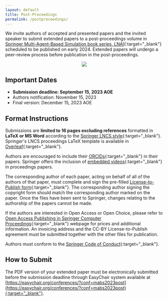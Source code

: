 ```yaml
---
layout: default
title: Post-Proceedings
permalink: /postproceedings/
---
```


We invite authors of accepted and presented papers and the invited speaker to submit extended papers to a post-proceedings volume in [Springer Multi-Agent-Based Simulation book series, LNAI](https://link.springer.com/conference/mabs){:target="_blank"} scheduled to be published on early 2024. Extended papers will undergo a peer-review process before publication in the post-proceedings.

<p align="center">
  <img src="../assets/img/lnai-logo.png" />
</p>

## Important Dates
* **Submission deadline: September 15, 2023 AOE**
* Authors notification: November 15, 2023
* Final version: December 15, 2023 AOE

## Format Instructions
Submissions are **limited to 16 pages excluding references** formatted in **LaTeX or MS Word** according to the [Springer LNCS style](https://www.springer.com/gp/computer-science/lncs/conference-proceedings-guidelines){:target="_blank"}. Springer's LNCS proceedings LaTeX template is available in [Overleaf](https://www.overleaf.com/latex/templates/springer-lecture-notes-in-computer-science/kzwwpvhwnvfj#.WsdHOy5uZpg){:target="_blank"}.

Authors are encouraged to include their [ORCIDs](https://goo.gl/hbsa4D){:target="_blank"} in their papers. Springer offers the inclusion of [embedded videos](http://www.springer.com/gp/computer-science/lncs/embedded-videos/15066970){:target="_blank"} in proceedings papers.

The corresponding author of each paper, acting on behalf of all of the authors of that paper, must complete and sign the pre-filled [License-to-Publish form](../assets/file/MABS2023-PostProceeding-Agreement.docx){:target="_blank"}. The corresponding author signing the copyright form should match the corresponding author marked on the paper. Once the files have been sent to Springer, changes relating to the authorship of the papers cannot be made.

If the authors are interested in Open Access or Open Choice, please refer to [Open Access Publishing in Springer Computer Proceedings](https://www.springer.com/gp/computer-science/lncs/open-access-publishing-in-computer-proceedings){:target="_blank"} webpage for prices and additional information. An invoicing address and the CC-BY License-to-Publish agreement must be submitted together with the other files for publication.

Authors must conform to the [Springer Code of Conduct](https://www.springernature.com/gp/authors/book-authors-code-of-conduct){:target="_blank"}.

## How to Submit
The PDF version of your extended paper must be electronically submitted before the submission deadline through EasyChair system available at [https://easychair.org/conferences/?conf=mabs2023post](https://easychair.org/conferences/?conf=mabs2023post){:target="_blank"}.

<!-- Additionally, a single compressed file (.zip, .tar.gz, or .tgz) must be sent to the Proceedings Chairs using the email [mabs2023post@easychair.org](mailto:mabs2023post@easychair.org){:target="_blank"} by the submission deadline containing:
* a signed Copyright Form (**PDF format**). The pre-filled template can be downloaded [here](../assets/file/MABS2023-PostProceeding-Agreement.docx){:target="_blank"} below.
* the source files of the final version of your paper (**LaTeX or MS Word format**) -->
